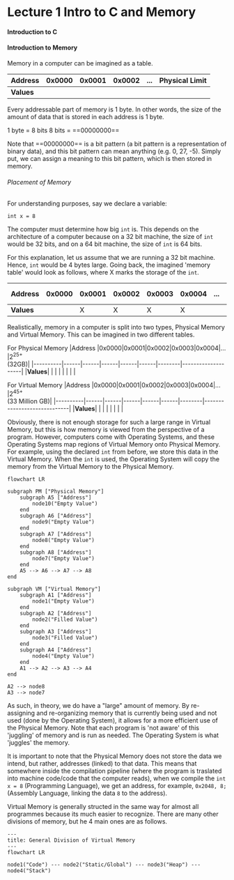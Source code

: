 # Lecture 1 Intro to C and Memory

#### Introduction to C


#### Introduction to Memory
Memory in a computer can be imagined as a table.

|Address   |0x0000|0x0001|0x0002|...     |Physical Limit|
|----------|------|------|------|--------|--------------|
|**Values**|      |      |      |        |              |

Every addressable part of memory is 1 byte. In other words, the size of the amount of data that is stored in each address is 1 byte. 

1 byte = 8 bits 
8 bits = ==00000000==

Note that ==00000000== is a bit pattern (a bit pattern is a representation of binary data), and this bit pattern can mean anything (e.g. 0, 27, -5). Simply put, we can assign a meaning to this bit pattern, which is then stored in memory.

###### Placement of Memory
For understanding purposes, say we declare a variable:
```
int x = 8
```
The computer must determine how big `int` is. This depends on the architecture of a computer because on a 32 bit machine, the size of `int` would be 32 bits, and on a 64 bit machine, the size of `int` is 64 bits. 

For this explanation, let us assume that we are running a 32 bit machine. Hence, `int` would be 4 bytes large. Going back, the imagined 'memory table' would look as follows, where X marks the storage of the `int`.

|Address   |0x0000|0x0001|0x0002|0x0003|0x0004|...     |Physical Limit|
|----------|------|------|------|------|------|--------|--------------|
|**Values**|      |X     |X     |X     |X     |        |              |

Realistically, memory in a computer is split into two types, Physical Memory and Virtual Memory. This can be imagined in two different tables.

For Physical Memory
|Address   |0x0000|0x0001|0x0002|0x0003|0x0004|...     |$2^{25+}$</br>(32GB)|
|----------|------|------|------|------|------|--------|--------------------|
|**Values**|      |      |      |      |      |        |                    |

For Virtual Memory
|Address   |0x0000|0x0001|0x0002|0x0003|0x0004|...     |$2^{45+}$</br>(33 Million GB)|
|----------|------|------|------|------|------|--------|-----------------------------|
|**Values**|      |      |      |      |      |        |                             |

Obviously, there is not enough storage for such a large range in Virtual Memory, but this is how memory is viewed from the perspective of a program. However, computers come with Operating Systems, and these Operating Systems map regions of Virtual Memory onto Physical Memory. For example, using the declared `int` from before, we store this data in the Virtual Memory. When the `int` is used, the Operating System will copy the memory from the Virtual Memory to the Physical Memory.  

```mermaid
flowchart LR

subgraph PM ["Physical Memory"]
    subgraph A5 ["Address"]
        node10("Empty Value")
    end
    subgraph A6 ["Address"]
        node9("Empty Value")
    end
    subgraph A7 ["Address"]
        node8("Empty Value")
    end
    subgraph A8 ["Address"]
        node7("Empty Value")
    end
    A5 --> A6 --> A7 --> A8
end

subgraph VM ["Virtual Memory"]
    subgraph A1 ["Address"]
        node1("Empty Value")
    end
    subgraph A2 ["Address"]
        node2("Filled Value")
    end
    subgraph A3 ["Address"]
        node3("Filled Value")
    end
    subgraph A4 ["Address"]
        node4("Empty Value")
    end
    A1 --> A2 --> A3 --> A4
end

A2 --> node8
A3 --> node7
```

As such, in theory, we do have a "large" amount of memory. By re-assigning and re-organizing memory that is currently being used and not used (done by the Operating System), it allows for a more efficient use of the Physical Memory. 
Note that each program is 'not aware' of this 'juggling' of memory and is run as needed. The Operating System is what 'juggles' the memory.

It is important to note that the Physical Memory does not store the data we intend, but rather, addresses (linked) to that data. This means that somewhere inside the compilation pipeline (where the program is traslated into machine code/code that the computer reads), when we compile the `int x = 8` (Programming Language), we get an address, for example, `0x2048, 8;` (Assembly Language, linking the data `8` to the address).  

Virtual Memory is generally structed in the same way for almost all programmes because its much easier to recognize. There are many other divisions of memory, but he 4 main ones are as follows.

```mermaid
---
title: General Division of Virtual Memory
---
flowchart LR

node1("Code") --- node2("Static/Global") --- node3("Heap") --- node4("Stack")

```
